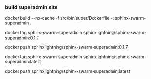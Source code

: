 ### build superadmin site

docker build --no-cache -f src/bin/super/Dockerfile -t sphinx-swarm-superadmin .

docker tag sphinx-swarm-superadmin sphinxlightning/sphinx-swarm-superadmin:0.1.7

docker push sphinxlightning/sphinx-swarm-superadmin:0.1.7

docker tag sphinx-swarm-superadmin sphinxlightning/sphinx-swarm-superadmin:latest

docker push sphinxlightning/sphinx-swarm-superadmin:latest
